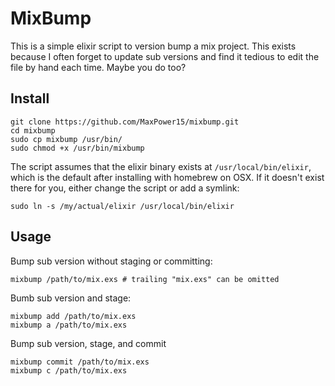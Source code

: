 # MixBump

This is a simple elixir script to version bump a mix project. This exists
because I often forget to update sub versions and find it tedious to edit the
file by hand each time. Maybe you do too?

## Install

    git clone https://github.com/MaxPower15/mixbump.git
    cd mixbump
    sudo cp mixbump /usr/bin/
    sudo chmod +x /usr/bin/mixbump

The script assumes that the elixir binary exists at `/usr/local/bin/elixir`,
which is the default after installing with homebrew on OSX. If it doesn't
exist there for you, either change the script or add a symlink:

    sudo ln -s /my/actual/elixir /usr/local/bin/elixir

## Usage

Bump sub version without staging or committing:

    mixbump /path/to/mix.exs # trailing "mix.exs" can be omitted

Bumb sub version and stage:

    mixbump add /path/to/mix.exs
    mixbump a /path/to/mix.exs

Bump sub version, stage, and commit

    mixbump commit /path/to/mix.exs
    mixbump c /path/to/mix.exs
